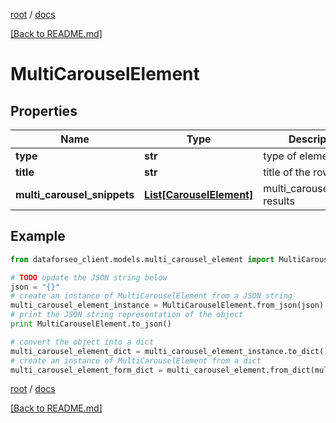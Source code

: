 [root](./../ "root") / [docs](./ "docs")

[[Back to README.md]](./../README.md "[Back to README.md]")

# MultiCarouselElement

## Properties

Name | Type | Description | Notes
------------ | ------------- | ------------- | -------------
**type** | **str** | type of element | [optional]
**title** | **str** | title of the row | [optional]
**multi_carousel_snippets** | [**List[CarouselElement]**](CarouselElement.md) | multi_carousel_snippet results | [optional]

## Example

```python
from dataforseo_client.models.multi_carousel_element import MultiCarouselElement

# TODO update the JSON string below
json = "{}"
# create an instance of MultiCarouselElement from a JSON string
multi_carousel_element_instance = MultiCarouselElement.from_json(json)
# print the JSON string representation of the object
print MultiCarouselElement.to_json()

# convert the object into a dict
multi_carousel_element_dict = multi_carousel_element_instance.to_dict()
# create an instance of MultiCarouselElement from a dict
multi_carousel_element_form_dict = multi_carousel_element.from_dict(multi_carousel_element_dict)
```

  

[root](./../ "root") / [docs](./ "docs")

[[Back to README.md]](./../README.md "[Back to README.md]")